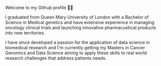
<!--
**chojamacarthy/chojamacarthy** is a ✨ _special_ ✨ repository because its `README.md` (this file) appears on your GitHub profile.

Here are some ideas to get you started

- 🔭 I’m currently working on ...
- 🌱 I’m currently learning ...
- 👯 I’m looking to collaborate on ...
- 🤔 I’m looking for help with ...
- 💬 Ask me about ...
- 📫 How to reach me: ...
- 😄 Pronouns: He/Him
- ⚡ Fun fact: ...
-->

Welcome to my Github profile 🧪🧬 

I graduated from Queen Mary University of London with a Bachelor of Science in Medical genetics and have extensive experience in managing oncology clinical trials and launching innovative pharmacuetical products into new territories. 

I have since developed a passion for the application of data science in biomedical research and I'm currently getting my Masters in Cancer Genomics and Data Science aiming to apply these skills to real world research challenges that address patients needs.

